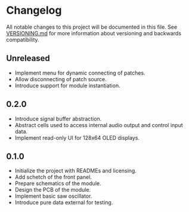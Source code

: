 # Changelog

All notable changes to this project will be documented in this file. See
[VERSIONING.md](VERSIONING.md) for more information about versioning and
backwards compatibility.

## Unreleased

* Implement menu for dynamic connecting of patches.
* Allow disconnecting of patch source.
* Introduce support for module instantiation.

## 0.2.0

* Introduce signal buffer abstraction.
* Abstract cells used to access internal audio output and control input data.
* Implement read-only UI for 128x64 OLED displays.

## 0.1.0

* Initialize the project with READMEs and licensing.
* Add schetch of the front panel.
* Prepare schematics of the module.
* Design the PCB of the module.
* Implement basic saw oscillator.
* Introduce pure data external for testing.
